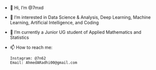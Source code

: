 - 👋 Hi, I’m @7mxd
- 👀 I’m interested in Data Science & Analysis, Deep Learning, Machine Learning, Artificial Intelligence, and Coding
- 🌱 I’m currently a Junior UG student of Applied Mathematics and Statistics 
- 📫 How to reach me: 

      Instagram: @7n62
      Email: AhmedARadhi00@gmail.com


<!---
7mxd/7mxd is a ✨ special ✨ repository because its `README.md` (this file) appears on your GitHub profile.
You can click the Preview link to take a look at your changes.
--->
